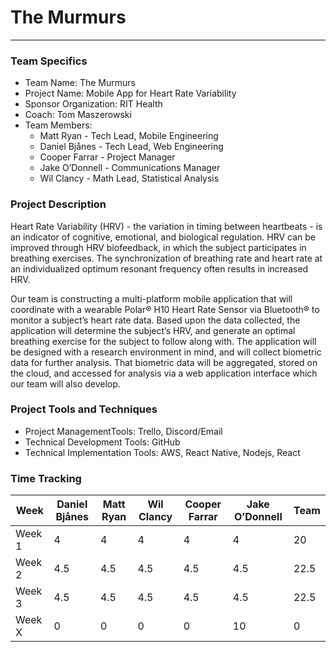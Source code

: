 # The Murmurs
____
### Team Specifics
* Team Name: The Murmurs
* Project Name: Mobile App for Heart Rate Variability
* Sponsor Organization: RIT Health
* Coach: Tom Maszerowski
* Team Members:
  * Matt Ryan - Tech Lead, Mobile Engineering
  * Daniel Bjånes - Tech Lead, Web Engineering
  * Cooper Farrar - Project Manager
  * Jake O’Donnell - Communications Manager
  * Wil Clancy - Math Lead, Statistical Analysis

### Project Description
Heart Rate Variability (HRV) - the variation in timing between heartbeats - is an indicator of cognitive, emotional, and biological regulation. HRV can be improved through HRV biofeedback, in which the subject participates in breathing exercises. The synchronization of breathing rate and heart rate at an individualized optimum resonant frequency often results in increased HRV.

Our team is constructing a multi-platform mobile application that will coordinate with a wearable Polar® H10 Heart Rate Sensor via Bluetooth® to monitor a subject’s heart rate data. Based upon the data collected, the application will determine the subject’s HRV, and generate an optimal breathing exercise for the subject to follow along with. The application will be designed with a research environment in mind, and will collect biometric data for further analysis. That biometric data will be aggregated, stored on the cloud, and accessed for analysis via a web application interface which our team will also develop.

### Project Tools and Techniques
* Project ManagementTools: Trello, Discord/Email
* Technical Development Tools: GitHub
* Technical Implementation Tools: AWS, React Native, Nodejs, React

### Time Tracking

|Week|Daniel Bjånes|Matt Ryan|Wil Clancy|Cooper Farrar|Jake O’Donnell|Team|
| ----------- | ----------- | ----------- |-----------|-----------|-----------|-----------|
| Week 1      | 4           | 4           | 4         | 4         | 4         | 20        |
| Week 2      | 4.5         | 4.5         | 4.5       | 4.5       | 4.5       | 22.5      |
| Week 3      | 4.5         | 4.5         | 4.5       | 4.5       | 4.5       | 22.5      |
| Week X      | 0           | 0           | 0         | 0         | 10        | 0         |
